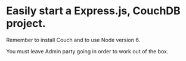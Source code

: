 # Easily start a Express.js, CouchDB project.

Remember to install Couch and to use Node version 6.

You must leave Admin party going in order to work out of the box.








